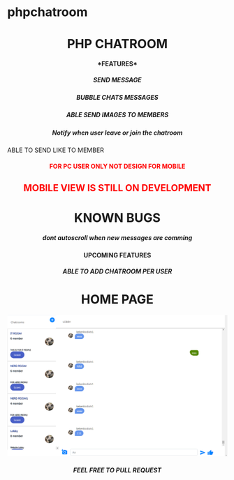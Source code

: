 # phpchatroom
<h1 align="center">
PHP CHATROOM
</h1>
<h4 align="center">
*FEATURES*
</h4>
<h5 align="center">
SEND MESSAGE
</h5>
  <h5 align="center">

BUBBLE CHATS MESSAGES
</h5>
  
  
  <h5 align="center">
ABLE SEND IMAGES TO MEMBERS
</h5>

<h5 align="center"> Notify when user leave or join the chatroom</h5

  
  <h5 align="center">
ABLE TO SEND LIKE TO MEMBER
</h5>

  <font color="red"><h4 stye="color:red;" align="center">
FOR PC USER ONLY NOT DESIGN FOR MOBILE
</h4>
  <h2 align="center">
MOBILE VIEW IS STILL ON DEVELOPMENT
</h2>
  </font>

  <h1 align="center">
KNOWN BUGS
</h1>
 <h5 align="center">

*dont autoscroll when new messages are comming*
 </h5>

 <h4 align="center">

UPCOMING FEATURES
 <h4 align="center">

 <h5 align="center">

ABLE TO ADD CHATROOM PER USER
</h5>



 <h1 align="center">
HOME PAGE 
   </h1>
 <p align="center">
  <img src="https://raw.githubusercontent.com/Datcyx/phpchatroom/main/interface.PNG") width="550">
 

</p>
<h5 align="center">FEEL FREE TO PULL REQUEST
</h5>






